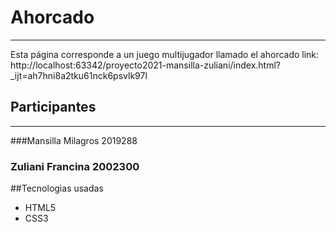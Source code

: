 # Ahorcado
***
Esta página  corresponde a un juego multijugador llamado el ahorcado
link: http://localhost:63342/proyecto2021-mansilla-zuliani/index.html?_ijt=ah7hni8a2tku61nck6psvlk97l

## Participantes
***
###Mansilla Milagros 2019288
### Zuliani Francina 2002300
##Tecnologias usadas  
- HTML5
- CSS3
